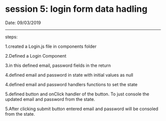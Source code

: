 # session 5: login form data hadling

Date: 09/03/2019

---------------------------------------------

steps:

1.created a Login.js file in components folder

2.Defined a Login Component

3.in this defined email, password fields in the return

4.defined email and password in state with initial values as null

4.defined email and password handlers functions to set the state


5.defined button and onClick handler of the button. 
To just console the updated email and password from the state.

5.After clicking submit button entered email and password will be consoled from the state.






